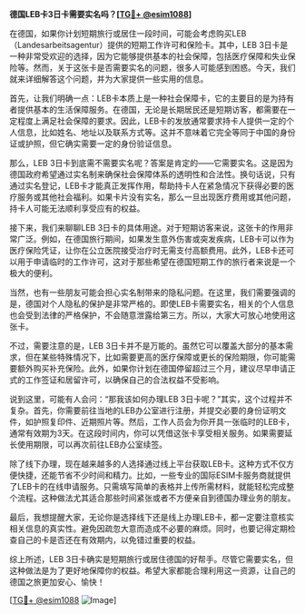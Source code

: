 **德国LEB卡3日卡需要实名吗？[[TG💪+ @esim1088](https://t.me/s/esim1088)]**

在德国，如果你计划短期旅行或居住一段时间，可能会考虑购买LEB（Landesarbeitsagentur）提供的短期工作许可和保险卡。其中，LEB 3日卡是一种非常受欢迎的选择，因为它能够提供基本的社会保障，包括医疗保障和失业保险等。然而，关于这张卡是否需要实名的问题，很多人可能感到困惑。今天，我们就来详细解答这个问题，并为大家提供一些实用的信息。

首先，让我们明确一点：LEB卡本质上是一种社会保障卡，它的主要目的是为持有者提供基本的生活保障服务。在德国，无论是长期居民还是短期访客，都需要在一定程度上满足社会保障的要求。因此，LEB卡的发放通常要求持卡人提供一定的个人信息，比如姓名、地址以及联系方式等。这并不意味着它完全等同于中国的身份证或护照，但它确实需要一定的身份验证信息。

那么，LEB 3日卡到底需不需要实名呢？答案是肯定的——它需要实名。这是因为德国政府希望通过实名制来确保社会保障体系的透明性和合法性。换句话说，只有通过实名登记，LEB卡才能真正发挥作用，帮助持卡人在紧急情况下获得必要的医疗服务或其他社会福利。如果卡片没有实名，那么一旦出现医疗费用或其他问题，持卡人可能无法顺利享受应有的权益。

接下来，我们来聊聊LEB 3日卡的具体用途。对于短期访客来说，这张卡的作用非常广泛。例如，在德国旅行期间，如果发生意外伤害或突发疾病，LEB卡可以作为医疗保险凭证，让你在公立医院接受治疗时无需支付高额费用。此外，LEB卡还可以用于申请临时的工作许可，这对于那些希望在德国短期工作的旅行者来说是一个极大的便利。

当然，也有一些朋友可能会担心实名制带来的隐私问题。在这里，我们需要强调的是，德国对个人隐私的保护是非常严格的。即使LEB卡需要实名，相关的个人信息也会受到法律的严格保护，不会随意泄露给第三方。所以，大家大可放心地使用这张卡。

不过，需要注意的是，LEB 3日卡并不是万能的。虽然它可以覆盖大部分的基本需求，但在某些特殊情况下，比如需要更高的医疗保障或更长的保险期限，你可能需要额外购买补充保险。此外，如果你计划在德国停留超过三个月，建议尽早申请正式的工作签证和居留许可，以确保自己的合法权益不受影响。

说到这里，可能有人会问：“那我该如何办理LEB 3日卡呢？”其实，这个过程并不复杂。首先，你需要前往当地的LEB办公室进行注册，并提交必要的身份证明文件，如护照复印件、近期照片等。然后，工作人员会为你开具一张临时的LEB卡，通常有效期为3天。在这段时间内，你可以凭借这张卡享受相关服务。如果需要延长使用期限，可以再次前往LEB办公室续签。

除了线下办理，现在越来越多的人选择通过线上平台获取LEB卡。这种方式不仅方便快捷，还能节省不少时间和精力。比如，一些专业的国际ESIM卡服务商就提供了LEB卡的在线申请服务。只需填写简单的表格并上传所需材料，就能轻松完成整个流程。这种做法尤其适合那些时间紧张或者不方便亲自到德国办理业务的朋友。

最后，我想提醒大家，无论你是选择线下还是线上办理LEB卡，都一定要注意核实相关信息的真实性。避免因疏忽大意而造成不必要的麻烦。同时，也要记得定期检查自己的卡是否还在有效期内，以免错过重要的权益。

综上所述，LEB 3日卡确实是短期旅行或居住德国的好帮手。尽管它需要实名，但这种做法是为了更好地保障你的权益。希望大家都能合理利用这一资源，让自己的德国之旅更加安心、愉快！

[[TG💪+ @esim1088](https://t.me/s/esim1088) ![Image](https://i.postimg.cc/4NQfJmqS/Snipaste-2025-05-13-00-14-12.png)]